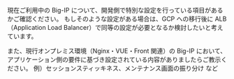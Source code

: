 現在ご利用中の Big-IP について、開発側で特別な設定を行っている項目があるかご確認ください。
もしそのような設定がある場合は、GCP への移行後に ALB（Application Load Balancer）で同等の設定が必要となるか検討したいと考えています。

また、現行オンプレミス環境（Nginx・VUE・Front 関連）の Big-IP において、アプリケーション側の要件に基づき設定されている内容がありましたらご教示ください。
例）セッションスティッキネス、メンテナンス画面の振り分け など
